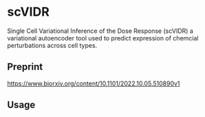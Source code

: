# scVIDR
Single Cell Variational Inference of the Dose Response (scVIDR) a  variational autoencoder tool used to predict expression of chemcial perturbations across cell types.

## Preprint
https://www.biorxiv.org/content/10.1101/2022.10.05.510890v1

## Usage
